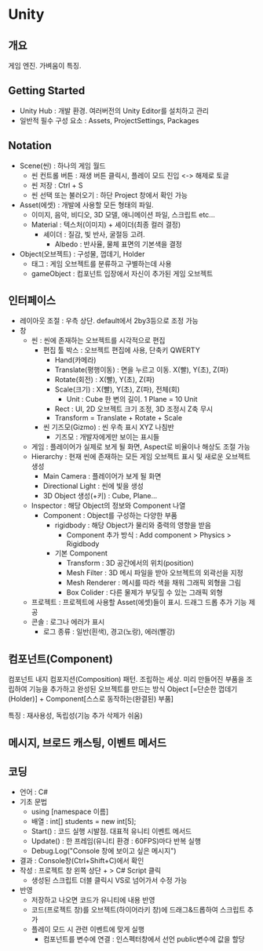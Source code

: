 # Unity

## 개요

게임 엔진. 가벼움이 특징.

## Getting Started

- Unity Hub : 개발 환경. 여러버전의 Unity Editor를 설치하고 관리
- 일반적 필수 구성 요소 : Assets, ProjectSettings, Packages

## Notation

- Scene(씬) : 하나의 게임 월드
  - 씬 컨트롤 버튼 : 재생 버튼 클릭시, 플레이 모드 진입 <-> 해제로 토글
  - 씬 저장 : Ctrl + S
  - 씬 선택 또는 불러오기 : 하단 Project 창에서 확인 가능
- Asset(에셋) : 개발에 사용할 모든 형태의 파일.
  - 이미지, 음악, 비디오, 3D 모델, 애니메이션 파일, 스크립트 etc...
  - Material : 텍스처(이미지) + 셰이더(최종 컬러 결정)
    - 셰이더 : 질감, 빛 반사, 굴절등 고려.
      - Albedo : 반사율, 물체 표면의 기본색을 결정
- Object(오브젝트) : 구성물, 껍데기, Holder
  - 태그 : 게임 오브젝트를 분류하고 구별하는데 사용
  - gameObject : 컴포넌트 입장에서 자신이 추가된 게임 오브젝트
  
## 인터페이스

- 레이아웃 조절 : 우측 상단. default에서 2by3등으로 조정 가능
- 창
  - 씬 : 씬에 존재하는 오브젝트를 시각적으로 편집
    - 편집 툴 박스 : 오브젝트 편집에 사용, 단축키 QWERTY
      - Hand(카메라)
      - Translate(평행이동) : 면을 누르고 이동. X(빨), Y(초), Z(파)
      - Rotate(회전) : X(빨), Y(초), Z(파)
      - Scale(크기) : X(빨), Y(초), Z(파), 전체(회)
        - Unit : Cube 한 변의 길이. 1 Plane = 10 Unit
      - Rect : UI, 2D 오브젝트 크기 조정, 3D 조정시 Z축 무시
      - Transform = Translate + Rotate + Scale
    - 씬 기즈모(Gizmo) : 씬 우측 표시 XYZ 나침반
      - 기즈모 : 개발자에게만 보이는 표시들
  - 게임 : 플레이어가 실제로 보게 될 화면, Aspect로 비율이나 해상도 조절 가능
  - Hierarchy : 현재 씬에 존재하는 모든 게임 오브젝트 표시 및 새로운 오브젝트 생성
    - Main Camera : 플레이어가 보게 될 화면
    - Directional Light : 씬에 빛을 생성
    - 3D Object 생성(+키) : Cube, Plane...
  - Inspector : 해당 Object의 정보와 Component 나열
    - Component : Object를 구성하는 다양한 부품
      - rigidbody : 해당 Object가 물리와 중력의 영향을 받음
        - Component 추가 방식 : Add component > Physics > Rigidbody
      - 기본 Component
        - Transform : 3D 공간에서의 위치(position)
        - Mesh Filter : 3D 메시 파일을 받아 오브젝트의 외곽선을 지정
        - Mesh Renderer : 메시를 따라 색을 채워 그래픽 외형을 그림
        - Box Colider : 다른 물제가 부딪힐 수 있는 그래픽 외형
  - 프로젝트 : 프로젝트에 사용할 Asset(에셋)들이 표시. 드래그 드롭 추가 기능 제공
  - 콘솔 : 로그나 에러가 표시
    - 로그 종류 : 일반(흰색), 경고(노랑), 에러(빨강)

## 컴포넌트(Component)

컴포넌트 내지 컴포지션(Composition) 패턴. 조립하는 세상.
미리 만들어진 부품을 조립하여 기능을 추가하고 완성된 오브젝트를 만드는 방식
Object [=단순한 껍데기(Holder)] + Component[스스로 동작하는(완결된) 부품]

특징 : 재사용성, 독립성(기능 추가 삭제가 쉬움)

## 메시지, 브로드 캐스팅, 이벤트 메서드

## 코딩

- 언어 : C#
- 기초 문법
  - using [namespace 이름]
  - 배열 : int[] students = new int[5];
  - Start() : 코드 실행 시발점. 대표적 유니티 이벤트 메서드
  - Update() : 한 프레임(유니티 환경 : 60FPS)마다 반복 실행
  - Debug.Log("Console 창에 보이고 싶은 메시지")
- 결과 : Console창(Ctrl+Shift+C)에서 확인
- 작성 : 프로젝트 창 왼쪽 상단 + > C# Script 클릭
  - 생성된 스크립트 더블 클릭시 VS로 넘어가서 수정 가능
- 반영
  - 저장하고 나오면 코드가 유니티에 내용 반영
  - 코드(프로젝트 창)를 오브젝트(하이어라키 창)에 드래그&드롭하여 스크립트 추가
  - 플레이 모드 시 관련 이벤트에 맞게 실행
    - 컴포넌트를 변수에 연결 : 인스펙터창에서 선언 public변수에 값을 할당
